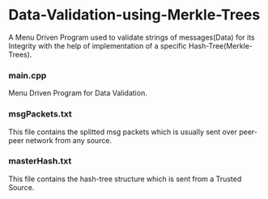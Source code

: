 # Data-Validation-using-Merkle-Trees
A Menu Driven Program used to validate strings of messages(Data) for its Integrity with the help of implementation of a specific Hash-Tree(Merkle-Trees).

### main.cpp
Menu Driven Program for Data Validation.

### msgPackets.txt
This file contains the splitted msg packets which is usually sent over peer-peer network from any source.

### masterHash.txt
This file contains the hash-tree structure which is sent from a Trusted Source.
